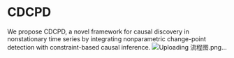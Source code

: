 # CDCPD
We propose CDCPD, a novel framework for causal discovery in nonstationary time series by integrating nonparametric change-point detection with constraint-based causal inference. 
![Uploading 流程图.png…]()
